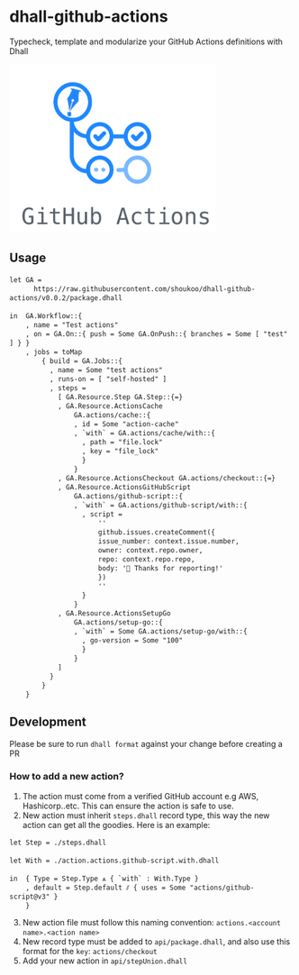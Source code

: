 # dhall-github-actions
Typecheck, template and modularize your GitHub Actions definitions with Dhall

<img src="dhall-github-actions.png" alt="dhall-github-actions logo" height="300px"/>

## Usage
```dhall
let GA =
      https://raw.githubusercontent.com/shoukoo/dhall-github-actions/v0.0.2/package.dhall

in  GA.Workflow::{
    , name = "Test actions"
    , on = GA.On::{ push = Some GA.OnPush::{ branches = Some [ "test" ] } }
    , jobs = toMap
        { build = GA.Jobs::{
          , name = Some "test actions"
          , runs-on = [ "self-hosted" ]
          , steps =
            [ GA.Resource.Step GA.Step::{=}
            , GA.Resource.ActionsCache
                GA.actions/cache::{
                , id = Some "action-cache"
                , `with` = GA.actions/cache/with::{
                  , path = "file.lock"
                  , key = "file_lock"
                  }
                }
            , GA.Resource.ActionsCheckout GA.actions/checkout::{=}
            , GA.Resource.ActionsGitHubScript
                GA.actions/github-script::{
                , `with` = GA.actions/github-script/with::{
                  , script =
                      ''
                      github.issues.createComment({
                      issue_number: context.issue.number,
                      owner: context.repo.owner,
                      repo: context.repo.repo,
                      body: '👋 Thanks for reporting!'
                      })
                      ''
                  }
                }
            , GA.Resource.ActionsSetupGo
                GA.actions/setup-go::{
                , `with` = Some GA.actions/setup-go/with::{
                  , go-version = Some "100"
                  }
                }
            ]
          }
        }
    }
```

## Development
Please be sure to run `dhall format` against your change before creating a PR
### How to add a new action?
1. The action must come from a verified GitHub account e.g AWS, Hashicorp..etc. This can ensure the action is safe to use.
2. New action must inherit `steps.dhall` record type, this way the new action can get all the goodies. Here is an example:
```
let Step = ./steps.dhall

let With = ./action.actions.github-script.with.dhall

in  { Type = Step.Type ⩓ { `with` : With.Type }
    , default = Step.default ⫽ { uses = Some "actions/github-script@v3" }
    }
```
3. New action file must follow this naming convention: `actions.<account name>.<action name>`
4. New record type must be added to `api/package.dhall`, and also use this format for the `key`: `actions/checkout`
5. Add your new action in `api/stepUnion.dhall`
